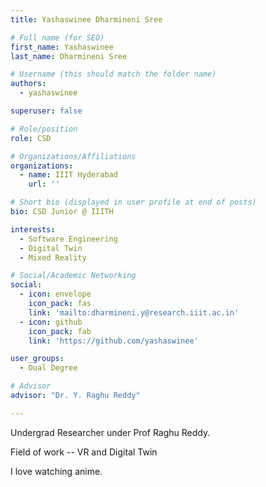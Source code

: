 ```yaml
---
title: Yashaswinee Dharmineni Sree 

# Full name (for SEO)
first_name: Yashaswinee
last_name: Dharmineni Sree

# Username (this should match the folder name)
authors:
  - yashaswinee

superuser: false

# Role/position
role: CSD

# Organizations/Affiliations
organizations:
  - name: IIIT Hyderabad
    url: ''

# Short bio (displayed in user profile at end of posts)
bio: CSD Junior @ IIITH

interests:
  - Software Engineering
  - Digital Twin
  - Mixed Reality 

# Social/Academic Networking
social:
  - icon: envelope
    icon_pack: fas
    link: 'mailto:dharmineni.y@research.iiit.ac.in'
  - icon: github
    icon_pack: fab
    link: 'https://github.com/yashaswinee'

user_groups:
  - Dual Degree

# Advisor
advisor: "Dr. Y. Raghu Reddy"

---
```


Undergrad Researcher under Prof Raghu Reddy.

Field of work -- VR and Digital Twin

I love watching anime.
